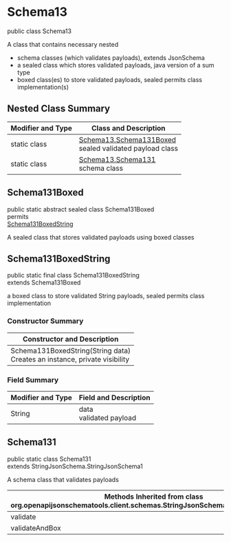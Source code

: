 # Schema13
public class Schema13

A class that contains necessary nested
- schema classes (which validates payloads), extends JsonSchema
- a sealed class which stores validated payloads, java version of a sum type
- boxed class(es) to store validated payloads, sealed permits class implementation(s)

## Nested Class Summary
| Modifier and Type | Class and Description |
| ----------------- | ---------------------- |
| static class | [Schema13.Schema131Boxed](#schema131boxed)<br> sealed validated payload class |
| static class | [Schema13.Schema131](#schema131)<br> schema class |

## Schema131Boxed
public static abstract sealed class Schema131Boxed<br>
permits<br>
[Schema131BoxedString](#schema131boxedstring)

A sealed class that stores validated payloads using boxed classes

## Schema131BoxedString
public static final class Schema131BoxedString<br>
extends Schema131Boxed

a boxed class to store validated String payloads, sealed permits class implementation

### Constructor Summary
| Constructor and Description |
| --------------------------- |
| Schema131BoxedString(String data)<br>Creates an instance, private visibility |

### Field Summary
| Modifier and Type | Field and Description |
| ----------------- | ---------------------- |
| String | data<br>validated payload |

## Schema131
public static class Schema131<br>
extends StringJsonSchema.StringJsonSchema1

A schema class that validates payloads

| Methods Inherited from class org.openapijsonschematools.client.schemas.StringJsonSchema.StringJsonSchema1 |
| ------------------------------------------------------------------ |
| validate                                                           |
| validateAndBox                                                     |
